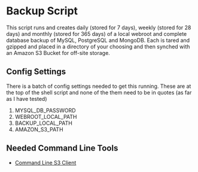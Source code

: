 <h1>Backup Script</h1>

<p>This script runs and creates daily (stored for 7 days), weekly (stored for 28 days) and monthly (stored for 365 days) of a local webroot and complete database backup of MySQL, PostgreSQL and MongoDB. Each is tared and gzipped and placed in a directory of your choosing and then synched with an Amazon S3 Bucket for off-site storage.</p>

<h2>Config Settings</h2>

<p>There is a batch of config settings needed to get this running. These are at the top of the shell script and none of the them need to be in quotes (as far as I have tested)</p>

<ol>
	<li>MYSQL_DB_PASSWORD</li>
	<li>WEBROOT_LOCAL_PATH</li>
	<li>BACKUP_LOCAL_PATH</li>
	<li>AMAZON_S3_PATH</li>
</ol>

<h2>Needed Command Line Tools</h2>

<ul>
	<li><a href="http://s3tools.org/s3cmd" title="Command Line S3 Client">Command Line S3 Client</a></li>
</ul>